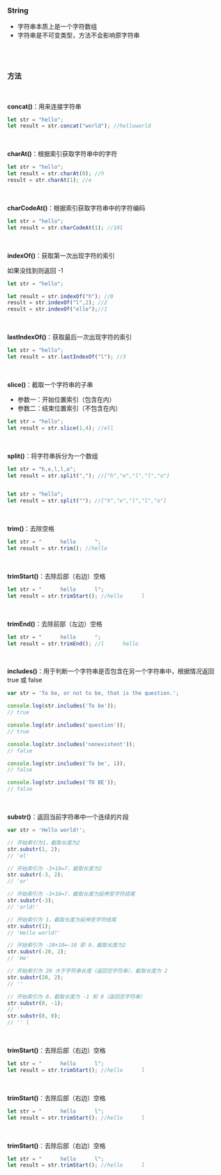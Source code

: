 ### String

- 字符串本质上是一个字符数组
- 字符串是不可变类型，方法不会影响原字符串

<br>

<br>



### 方法

<br>

**concat()**：用来连接字符串

```javascript
let str = "hello";
let result = str.concat("world"); //helloworld
```

<br>

**charAt()**：根据索引获取字符串中的字符

```javascript
let str = "hello";
let result = str.charAt(0); //h
result = str.charAt(1); //e
```

<br>

**charCodeAt()**：根据索引获取字符串中的字符编码

```javascript
let str = "hello";
let result = str.charCodeAt(1); //101
```


<br>

**indexOf()**：获取第一次出现字符的索引

如果没找到则返回 -1

```javascript
let str = "hello";

let result = str.indexOf("h"); //0
result = str.indexOf("l",2); //2
result = str.indexOf("ello");//1
```

<br>

**lastIndexOf()**：获取最后一次出现字符的索引

```javascript
let str = "hello";
let result = str.lastIndexOf("l"); //3
```

<br>

**slice()**：截取一个字符串的子串

- 参数一：开始位置索引（包含在内）
- 参数二：结束位置索引（不包含在内）

```javascript
let str = "hello";
let result = str.slice(1,4); //ell
```

<br>

**split()**：将字符串拆分为一个数组

```javascript
let str = "h,e,l,l,o";
let result = str.split(","); //["h","e","l","l","o"]


let str = "hello";
let result = str.split(""); //["h","e","l","l","o"]
```

<br>

**trim()**：去除空格

```javascript
let str = "      hello      ";
let result = str.trim(); //hello
```

<br>

**trimStart()**：去除后部（右边）空格

```javascript
let str = "      hello      l";
let result = str.trimStart(); //hello      l
```


<br>

**trimEnd()**：去除前部（左边）空格

```javascript
let str = "      hello      ";
let result = str.trimEnd(); //l      hello
```

<br>

**includes()**：用于判断一个字符串是否包含在另一个字符串中，根据情况返回 true 或 false

```javascript
var str = 'To be, or not to be, that is the question.';

console.log(str.includes('To be'));
// true

console.log(str.includes('question'));
// true

console.log(str.includes('nonexistent'));
// false

console.log(str.includes('To be', 1));
// false

console.log(str.includes('TO BE'));
// false
```

<br>

**substr()**：返回当前字符串中一个连续的片段

```javascript
var str = 'Hello world!';

// 开始索引为1，截取长度为2
str.substr(1, 2);
// 'el'

// 开始索引为 -3+10=7，截取长度为2
str.substr(-3, 2);
// 'or'

// 开始索引为 -3+10=7，截取长度为延伸至字符结尾
str.substr(-3);
// 'orld!'

// 开始索引为 1，截取长度为延伸至字符结尾
str.substr(1);
// 'Hello world!'

// 开始索引为 -20+10=-10 即 0，截取长度为2
str.substr(-20, 2);
// 'He'

// 开始索引为 20 大于字符串长度（返回空字符串），截取长度为 2
str.substr(20, 2);
// ''

// 开始索引为 0，截取长度为 -1 和 0（返回空字符串）
str.substr(0, -1);
// ''
str.substr(0, 0);
// '' l
```


<br>

**trimStart()**：去除后部（右边）空格

```javascript
let str = "      hello      l";
let result = str.trimStart(); //hello      l
```


<br>

**trimStart()**：去除后部（右边）空格

```javascript
let str = "      hello      l";
let result = str.trimStart(); //hello      l
```



<br>

**trimStart()**：去除后部（右边）空格

```javascript
let str = "      hello      l";
let result = str.trimStart(); //hello      l
```

